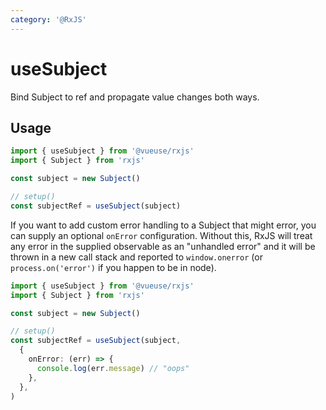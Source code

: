 ```yaml
---
category: '@RxJS'
---
```


# useSubject

Bind Subject to ref and propagate value changes both ways.

## Usage

```ts
import { useSubject } from '@vueuse/rxjs'
import { Subject } from 'rxjs'

const subject = new Subject()

// setup()
const subjectRef = useSubject(subject)
```

If you want to add custom error handling to a Subject that might error, you can supply an optional `onError` configuration. Without this, RxJS will treat any error in the supplied observable as an "unhandled error" and it will be thrown in a new call stack and reported to `window.onerror` (or `process.on('error')` if you happen to be in node).

```ts
import { useSubject } from '@vueuse/rxjs'
import { Subject } from 'rxjs'

const subject = new Subject()

// setup()
const subjectRef = useSubject(subject,
  {
    onError: (err) => {
      console.log(err.message) // "oops"
    },
  },
)
```
